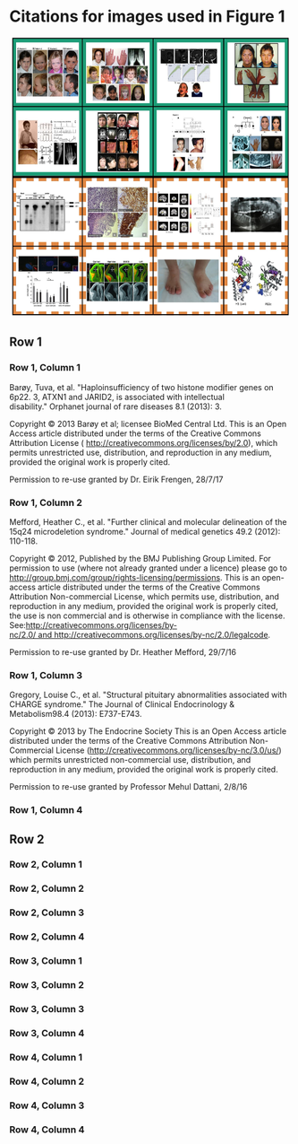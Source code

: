 # Citations for images used in Figure 1

<p align="center">
	<img src="PosNegFinal-min.jpg" width="500" height="500">
</p>


## Row 1

### Row 1, Column 1

Barøy, Tuva, et al. "Haploinsufficiency of two histone modifier genes on 6p22. 3, ATXN1 and JARID2, is associated with intellectual disability." Orphanet journal of rare diseases 8.1 (2013): 3.

Copyright © 2013 Barøy et al; licensee BioMed Central Ltd.
This is an Open Access article distributed under the terms of the Creative Commons Attribution License ( http://creativecommons.org/licenses/by/2.0), which permits unrestricted use, distribution, and reproduction in any medium, provided the original work is properly cited.

Permission to re-use granted by Dr. Eirik Frengen, 28/7/17

### Row 1, Column 2

Mefford, Heather C., et al. "Further clinical and molecular delineation of the 15q24 microdeletion syndrome." Journal of medical genetics 49.2 (2012): 110-118.

Copyright © 2012, Published by the BMJ Publishing Group Limited. For permission to use (where not already granted under a licence) please go to http://group.bmj.com/group/rights-licensing/permissions.
This is an open-access article distributed under the terms of the Creative Commons Attribution Non-commercial License, which permits use, distribution, and reproduction in any medium, provided the original work is properly cited, the use is non commercial and is otherwise in compliance with the license. See:http://creativecommons.org/licenses/by-nc/2.0/ and http://creativecommons.org/licenses/by-nc/2.0/legalcode.

Permission to re-use granted by Dr. Heather Mefford, 29/7/16

### Row 1, Column 3

Gregory, Louise C., et al. "Structural pituitary abnormalities associated with CHARGE syndrome." The Journal of Clinical Endocrinology & Metabolism98.4 (2013): E737-E743.

Copyright © 2013 by The Endocrine Society
This is an Open Access article distributed under the terms of the Creative Commons Attribution Non-Commercial License (http://creativecommons.org/licenses/by-nc/3.0/us/) which permits unrestricted non-commercial use, distribution, and reproduction in any medium, provided the original work is properly cited.

Permission to re-use granted by Professor Mehul Dattani, 2/8/16

### Row 1, Column 4

## Row 2

### Row 2, Column 1
### Row 2, Column 2
### Row 2, Column 3
### Row 2, Column 4

### Row 3, Column 1
### Row 3, Column 2
### Row 3, Column 3
### Row 3, Column 4

### Row 4, Column 1
### Row 4, Column 2
### Row 4, Column 3
### Row 4, Column 4
